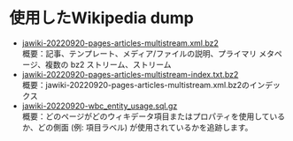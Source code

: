# 使用したWikipedia dump

- [jawiki-20220920-pages-articles-multistream.xml.bz2](https://dumps.wikimedia.org/jawiki/20220920/jawiki-20220920-pages-articles-multistream.xml.bz2)  
  概要：記事、テンプレート、メディア/ファイルの説明、プライマリ メタページ、複数の bz2 ストリーム、ストリーム
- [jawiki-20220920-pages-articles-multistream-index.txt.bz2](https://dumps.wikimedia.org/jawiki/20220920/jawiki-20220920-pages-articles-multistream-index.txt.bz2)  
  概要：jawiki-20220920-pages-articles-multistream.xml.bz2のインデックス
- [jawiki-20220920-wbc_entity_usage.sql.gz](https://dumps.wikimedia.org/jawiki/20220920/jawiki-20220920-wbc_entity_usage.sql.gz)  
  概要：どのページがどのウィキデータ項目またはプロパティを使用しているか、どの側面 (例: 項目ラベル) が使用されているかを追跡します。
